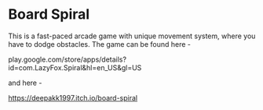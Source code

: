# Board Spiral

This is a fast-paced arcade game with unique movement system, where you have to dodge obstacles. The game can be found here - 

play.google.com/store/apps/details?id=com.LazyFox.Spiral&hl=en_US&gl=US

and here -

https://deepakk1997.itch.io/board-spiral
